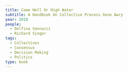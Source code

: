 ```yaml
---
title: Come Hell Or High Water
subtitle: A Handbook On Collective Process Gone Awry
year: 2010
people:
  - Delfina Vannucci
  - Richard Singer
tags:
  - Collectives
  - Consensus
  - Decision Making
  - Politics
type: book
---
```


